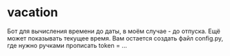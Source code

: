 # vacation
Бот для вычисления времени до даты, в моём случае - до отпуска. Ещё может показывать текущее время.
Вам остается создать файл config.py, где нужно ручками прописать token = ...
